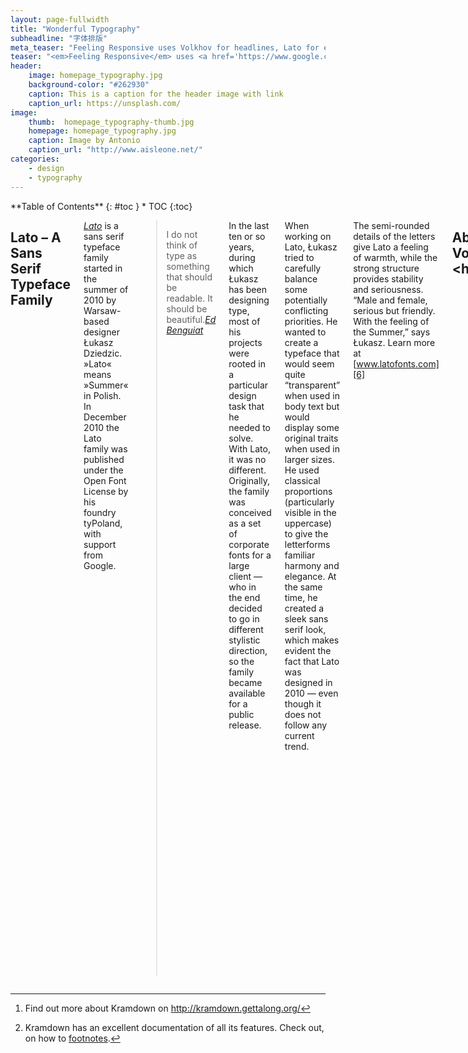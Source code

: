 ```yaml
---
layout: page-fullwidth
title: "Wonderful Typography"
subheadline: "字体排版"
meta_teaser: "Feeling Responsive uses Volkhov for headlines, Lato for everything else and if you are in need to show some code, it will be in Lucida Console."
teaser: "<em>Feeling Responsive</em> uses <a href='https://www.google.com/fonts/specimen/Volkhov'>Volkhov</a> for headlines, <a href='https://www.google.com/fonts/specimen/Lato'>Lato</a> for everything else and if you are in need to show some code, it will be in <a href='http://www.microsoft.com/typography/fonts/family.aspx?FID=18'>Lucida Console</a> or <a href='http://en.wikipedia.org/wiki/Monaco_(typeface)'>Monaco</a>."
header:
    image: homepage_typography.jpg
    background-color: "#262930"
    caption: This is a caption for the header image with link
    caption_url: https://unsplash.com/
image:
    thumb:  homepage_typography-thumb.jpg
    homepage: homepage_typography.jpg
    caption: Image by Antonio
    caption_url: "http://www.aisleone.net/"
categories:
    - design
    - typography
---
```

<!--more-->

<div class="row">
<div class="medium-4 medium-push-8 columns" markdown="1">
<div class="panel radius" markdown="1">
**Table of Contents**
{: #toc }
*  TOC
{:toc}
</div>
</div><!-- /.medium-4.columns -->

<div class="medium-8 medium-pull-4 columns" markdown="1">

## Lato – A Sans Serif Typeface Family

[<dfn>Lato</dfn>][4] is a sans serif typeface family started in the summer of 2010 by Warsaw-based designer Łukasz Dziedzic. »Lato« means »Summer« in Polish. In December 2010 the Lato family was published under the Open Font License by his foundry tyPoland, with support from Google. 

> <span class="teaser">I do not think of type as something that should be readable. It should be beautiful.</span><cite>[Ed Benguiat][3]</cite>

In the last ten or so years, during which Łukasz has been designing type, most of his projects were rooted in a particular design task that he needed to solve. With Lato, it was no different. Originally, the family was conceived as a set of corporate fonts for a large client — who in the end decided to go in different stylistic direction, so the family became available for a public release.

When working on Lato, Łukasz tried to carefully balance some potentially conflicting priorities. He wanted to create a typeface that would seem quite “transparent” when used in body text but would display some original traits when used in larger sizes. He used classical proportions (particularly visible in the uppercase) to give the letterforms familiar harmony and elegance. At the same time, he created a sleek sans serif look, which makes evident the fact that Lato was designed in 2010 — even though it does not follow any current trend.

The semi-rounded details of the letters give Lato a feeling of warmth, while the strong structure provides stability and seriousness. “Male and female, serious but friendly. With the feeling of the Summer,” says Łukasz. Learn more at [www.latofonts.com][6]


## About Volkhov &lt;h2&gt; 

<dfn>Volkhov</dfn> is a low-contrast seriffed typeface with a robust character, intended for providing a motivating reading experience. Volkhov was designed by Ivan Petrov.

### Feeling Responsive uses Volkhov for...  &lt;h3&gt;

* &lt;h1&gt;-headings
* &lt;h2&gt;-headings
* &lt;h3&gt;-headings
* &lt;h4&gt;-headings
* &lt;h5&gt;-headings
* &lt;h6&gt;-headings


#### Heading in Volkhov &lt;h4&gt;

As a four-weight family it is well-suited for complex text environments being economic and legible, contemporary and prominent. Many of its design solutions relate to this purpose: large open counters, rather short descenders, and brutal asymmetric serifs.

##### Heading in Volkhov &lt;h5&gt;

Spacing in Bold is slightly increased compared to the normal weight, because the bold mass is mostly grown inwards. The Italic has a steep angle and a distinctive calligraphically reminiscent character, as a counterpart to the rigorous Regular.



## Modular Scale

*Feeling Responsive* explores the *2:3 perfect fifth* modular scale created with [www.modular-scale.com][7]. This is the modular scale of  *Feeling Responsive*.

44px @ 1:1.5 – Ideal text size  
16px @ 1:1.5 – Important number

| Modular Scale
------ | ----- | ----- | -------
44.000 | 1     | 2.75  | 338.462
36.000 | 0.818 | 2.25  | 276.923
29.333 | 0.667 | 1.833 | 225.638
24.000 | 0.545 | 1.5   | 184.615
19.555 | 0.444 | 1.222 | 150.423
16.000 | 0.364 | 1     | 123.077



## Typographical Elements
{: .t60 }

Here you'll find the [complete list of HTML5-Tags][1] and this is how they look like.

### &lt;hr&gt; Horizontal Line
<hr>


### &lt;pre&gt; Displaying Code
~~~
<html>
    <head>
        <title>Code Blocks</title>
    </head>
    <body></body>
</html>
~~~


### &lt;blockquote&gt; Quotation
<blockquote>Everything happens for a reason. (Britney Spears)</blockquote>

### &lt;blockquote&gt; and &lt;cite&gt;  together

> Age is an issue of mind over matter. If you don't mind, it doesn't matter.
<cite>Mark Twain</cite>


### &lt;ol&gt; Ordered Lists

1. Ordered List
2. Second List Item
3. Third List Item
    4. Second Level First Item
    4. Second Level Second Item
    4. Second Level Third Item
        5. And a third level First Item
        5. And a third level Second Item
        5. And a third level Third Item
4. Fourth List Item
5. Fifth List Item


### &lt;ul&gt; Unordered Lists

- Unordered List
- Second List Item
- Third List Item
    + Second Level First Item
    + Second Level Second Item
    + Second Level Third Item
        * And a third level First Item
        * And a third level Second Item
        * And a third level Third Item
- Fourth List Item
- Fifth List Item

### &lt;dl&gt; Definition Lists

Definition List
:   Bacon ipsum dolor sit amet spare ribs brisket ribeye, andouille sirloin bresaola frankfurter corned beef capicola bacon. Salami beef ribs sirloin, short loin hamburger shoulder t-bone.

Beef ribs jowl swine porchetta
:   Sirloin tenderloin swine frankfurter pork loin pork capicola ham hock strip steak ribeye beef ribs. Hamburger t-bone ribeye ham prosciutto bresaola.

Pancetta flank sirloin pork
:   short ribs shankle prosciutto landjaeger. Beef ribs turkey shoulder drumstick. Leberkas pork belly ribeye, bresaola jerky strip steak tenderloin bacon landjaeger short ribs beef ribs. Flank pork chop fatback tail kielbasa filet mignon jowl landjaeger bresaola tongue corned beef biltong.
:   Landjaeger spare ribs fatback corned beef tenderloin drumstick, swine chicken beef turkey biltong doner tri-tip filet mignon. 


### &lt;a&gt;
[Links][2] make the web exceptional.


### &lt;em&gt;
Let's *emphasize* how important responsive webdesign is.



### &lt;strong&gt;
This looks like **bold** text.



### &lt;small&gt;
<small>This is small text.</small>



### &lt;s&gt;

It's nice getting things done. Just strike through <s>finished tasks</s>.



### &lt;cite&gt;

<cite>Albert Einstein</cite>



### &lt;q&gt;

If you use &lt;q&gt; your text gets <q>automagically quotes around the text passage</q>.



### &lt;dfn&gt;

The &lt;dfn&gt; tag is a phrase tag. It defines a <dfn>definition term</dfn>.



### &lt;abbr&gt;

The <abbr title="World Health Organization">WHO</abbr> was founded in 1948.



### &lt;time&gt;

The concert took place on <time datetime="2001-05-15 19:00">May 15</time>.


### &lt;code&gt;

Some `code: lucida console` displayed.



### &lt;var&gt;

The &lt;var&gt; tag is a phrase tag. It defines a <var>variable</var>.



### &lt;samp&gt;

Text surrounded by &lt;samp&gt; <samp>looks like this in monospace</samp>.



### &lt;kbd&gt;

Copycats enjoy pressing <kbd>CMD</kbd> + <kbd>c</kbd> and <kbd>CMD</kbd> + <kbd>v</kbd>.



### &lt;sub&gt;

This text <sub>lays low</sub> and chills a bit.


### &lt;sup&gt;

This text <sup>gets high</sup> above the clouds.



### &lt;i&gt;

This looks <i>italic</i>.



### &lt;b&gt;

This looks <b>bold</b>, too.



### &lt;u&gt;

<div><p><u>Underlining</u> content for emphasize is not the best choice. You can't read it so well.</p></div>



### &lt;mark&gt;
Let's <mark>mark this hint</mark> to give you a clue.



### &lt;br&gt;

Need a break? I give you three!<br><br><br>


## Footnotes

If you need footnotes for your posts, articles and entries, the Kramdown-Parser [^1] got you covered. How to use footnotes? Read this footnote. [^2]

 [1]: https://developer.mozilla.org/en-US/docs/Web/Guide/HTML/HTML5/HTML5_element_list
 [2]: http://phlow.de/
 [3]: http://en.wikipedia.org/wiki/Ed_Benguiat
 [4]: https://www.google.com/fonts/specimen/Lato
 [5]: https://www.google.com/fonts/specimen/Volkhov
 [6]: http://www.latofonts.com/
 [7]: https://www.modularscale.com/


[^1]: Find out more about Kramdown on <http://kramdown.gettalong.org/>
[^2]: Kramdown has an excellent documentation of all its features. Check out, on how to [footnotes](http://kramdown.gettalong.org/syntax.html#footnotes).

# &lt;h1&gt;-Heading in Volkhov

## &lt;h2&gt;-Heading in Volkhov

### &lt;h3&gt;-Heading in Volkhov

#### &lt;h4&gt;-Heading in Volkhov

##### &lt;h5&gt;-Heading in Volkhov

###### &lt;h6&gt;-Heading in Volkhov


## Tables

Even tables are responsive thanks to foundation. A table can consist of these elements.

<table>
  <caption>&lt;table&gt; defines an HTML table</caption>
  <colgroup>
    <col span="1" style="width: 15%;">
    <col span="1" style="width: 50%;">
    <col span="1" style="width: 35%;">
  </colgroup>
  <thead>
    <tr>
      <th>HTML Tag</th>
      <th>Defintion</th>
      <th>Style</th>
    </tr>
  </thead>
  <tbody>
    <tr>
      <td>&lt;caption&gt;</td>
      <td>defines a table caption</td>
      <td><code>font-weight: bold;</code></td>
    </tr>
    <tr>
      <td>&lt;colgroup&gt;</td>
      <td>specifies a group of one or more columns in a table for 
formatting. The &lt;colgroup&gt; tag is useful for applying styles to entire columns, instead of repeating the styles for each cell, for each row.</td>
      <td>no styling needed</td>
    </tr>
    <tr>
      <td>&lt;col&gt;</td>
      <td>specifies column properties for each column within a `&lt;colgroup&gt;` 
element</td>
      <td>no styling needed</td>
    </tr>
    <tr>
      <td>&lt;thead&gt;</td>
      <td>is used to group header content in an HTML table</td>
      <td><code>font-weight: bold;</code></td>
    </tr>
    <tr>
      <td>&lt;tbody&gt;</td>
      <td>is used to group the body content in an HTML table</td>
      <td>no styling needed</td>
    </tr>
    <tr>
      <td>&lt;tr&gt;</td>
      <td>defines a row in an HTML table</td>
      <td>no styling needed</td>
    </tr>
    <tr>
      <td>&lt;th&gt;</td>
      <td>defines a header cell in an HTML table</td>
      <td><code>font-weight: bold;</code></td>
    </tr>
    <tr>
      <td>&lt;td&gt;</td>
      <td>defines a standard cell in an HTML table</td>
      <td><code>font-weight: normal;</code></td>
    </tr>
    <tr>
      <td>&lt;tfoot&gt;</td>
      <td>is used to group footer content in an HTML table</td>
      <td>no styling needed</td>
    </tr>
</table>

</div><!-- /.medium-8.columns -->
</div><!-- /.row -->


